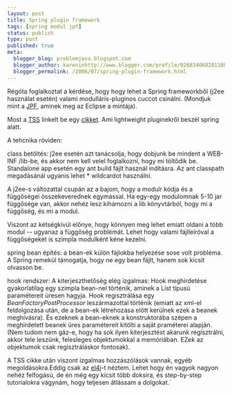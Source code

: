 ```yaml
---
layout: post
title: Spring plugin framework
tags: [spring modul jpf]
status: publish
type: post
published: true
meta:
  blogger_blog: problemjava.blogspot.com
  blogger_author: kareninhttp://www.blogger.com/profile/02683406828110839343noreply@blogger.com
  blogger_permalink: /2006/07/spring-plugin-framework.html
---
```

Régóta foglalkoztat a kérdése, hogy hogy lehet a Spring frameworkből (j2ee
használat esetén) valami modulláris-pluginos cuccot csinálni. (Mondjuk mint a
[JPF](http://jpf.sourceforge.net/), aminek meg az Eclipse a mintája).

  
Most a [TSS](http://www.theserverside.com/news/thread.tss?thread_id=41298)
linkelt be egy [cikket](http://www.devx.com/Java/Article/31835). Ami
lightweight pluginekről beszél spring alatt.

  
A tehcnika röviden:

  
class betöltés: j2ee esetén azt tanácsolja, hogy dobjunk be mindent a WEB-INF
/lib-be, és akkor nem kell velel foglalkozni, hogy mi töltődik be. Standalone
app esetén egy ant build fájlt használ indításra. Az ant classpath megadásánál
ugyanis lehet * wildcardot használni.

  
A j2ee-s változattal csupán az a bajom, hogy a modulr kódja és a függőségei
összekeverednek egymással. Ha egy-egy modulomnak 5-10 jar függősége van, akkor
nehéz lesz kihámozni a lib könyvtárból, hogy mi a függőség, és mi a modul.

  
Viszont az kétségkívül előnye, hogy könnyen meg lehet emiatt oldani a több
modul -- ugyanaz a függőség problémát. Lehet hogy valami fájlleíróval a
függőségeket is szimpla modulként kéne kezelni.

  
spring bean építés: a bean-ek külön fájlokba helyezése sose volt probléma. A
Spring remekül támogatja, hogy ne egy bean fájlt, hanem sok kicsit olvasson
be.

  
hook rendszer: A kiterjeszthetőség elég izgalmas: Hook meghirdetése
gyakorlatilag egy szimpla bean-nel történik, aminek a List típusú paramétereit
üresen hagyja. Hook regisztrálása egy *BeanFactoryPostProcessor* leszármazottal
történik (emiatt az xml-el feldolgozása után, de a bean-ek létrehozása előtt
kerülnek ezek a beanek meghívásra). És ezeknek a bean-eknek a konstruktorába
szépen a meghirdetett beanek üres paramétereit kitölti a saját praméterei
alapján. (Nem tudom nem gáz-e, hogy ha sok ilyen kiterjesztést akarunk
regisztrálni, akkor tele leszünk, felesleges objektumokkal a memóriában. EZek
az objektumok csak regisztráláskor fontosak).

  
A TSS cikke után viszont izgalmas hozzászólások vannak, egyéb
megoldásokra.Eddig csak az [el4j](http://el4j.sourceforge.net/)-t néztem.
Lehet hogy én vagyok nagyon nehéz felfogású, de én még egy kicsit több
doksira, és step-by-step tutorialokra vágynám, hogy teljesen átlássam a
dolgokat.`

